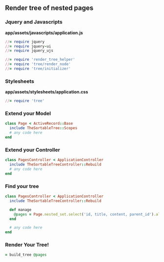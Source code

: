 ## Render tree of nested pages

### Jquery and Javascripts

**app/assets/javascripts/application.js**

```ruby
//= require jquery
//= require jquery-ui
//= require jquery_ujs
```

```ruby
//= require 'render_tree_helper'
//= require 'tree/render_node'
//= require 'tree/initializer'
```

### Stylesheets

**app/assets/stylesheets/application.css**

```ruby
//= require 'tree'
```

### Extend your Model

``` ruby
class Page < ActiveRecord::Base
  include TheSortableTree::Scopes
  # any code here
end
```

### Extend your Controller

``` ruby
class PagesController < ApplicationController
  include TheSortableTreeController::Rebuild
  # any code here
end
```

### Find your tree

``` ruby
class PagesController < ApplicationController
  include TheSortableTreeController::Rebuild

  def manage
    @pages = Page.nested_set.select('id, title, content, parent_id').all
  end

  # any code here
end
```

### Render Your Tree!

```ruby
= build_tree @pages
```